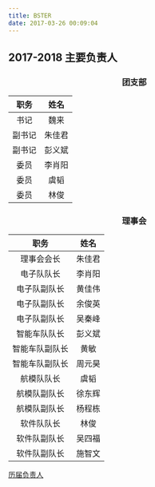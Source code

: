 ```yaml
---
title: BSTER
date: 2017-03-26 00:09:04
---
```


## 2017-2018 主要负责人

###  <p align="center">团支部</p>
|职务|姓名|
|:---:|:---:|
|书记|魏来|
|副书记|朱佳君|
|副书记|彭义斌|
|委员|李肖阳|
|委员|虞韬|
|委员|林俊|

### <p align="center">理事会</p>
|职务|姓名|
|:---:|:---:|
|理事会会长|朱佳君|
|电子队队长|李肖阳|
|电子队副队长|黄佳伟|
|电子队副队长|余俊英|
|电子队副队长|吴秦峰|
|智能车队队长|彭义斌|
|智能车队副队长|黄敏|
|智能车队副队长|周元昊|
|航模队队长|虞韬|
|航模队副队长|徐东辉|
|航模队副队长|杨程栋|
|软件队队长|林俊|
|软件队副队长|吴四福|
|软件队副队长|施智文|


[历届负责人](old/)